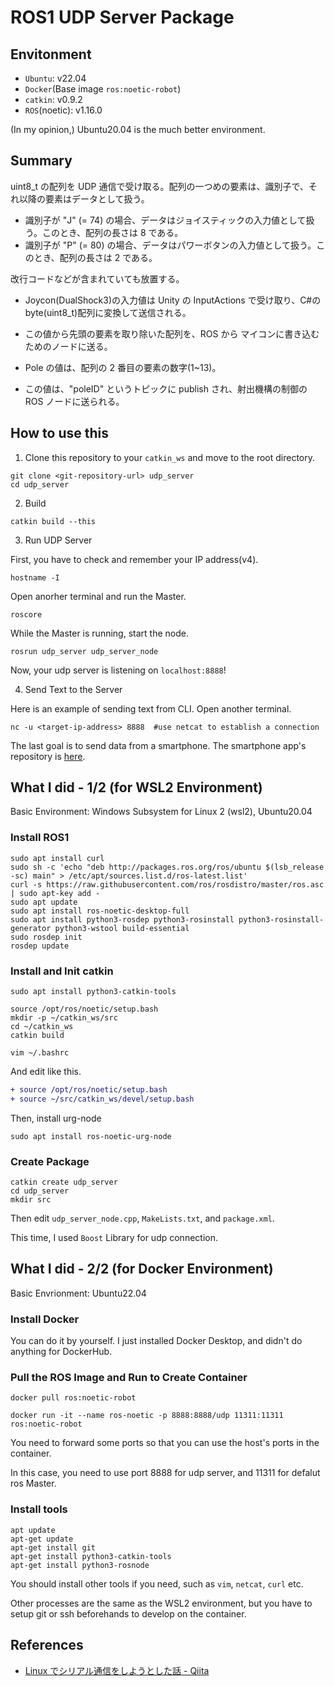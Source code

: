 # ROS1 UDP Server Package

## Envitonment

- `Ubuntu`: v22.04
- `Docker`(Base image `ros:noetic-robot`)
- `catkin`: v0.9.2
- `ROS`(noetic): v1.16.0

(In my opinion,) Ubuntu20.04 is the much better environment.

## Summary

uint8_t の配列を UDP 通信で受け取る。配列の一つめの要素は、識別子で、それ以降の要素はデータとして扱う。

- 識別子が "J" (= 74) の場合、データはジョイスティックの入力値として扱う。このとき、配列の長さは 8 である。
- 識別子が "P" (= 80) の場合、データはパワーボタンの入力値として扱う。このとき、配列の長さは 2 である。

改行コードなどが含まれていても放置する。

- Joycon(DualShock3)の入力値は Unity の InputActions で受け取り、C#の byte(uint8_t)配列に変換して送信される。
- この値から先頭の要素を取り除いた配列を、ROS から マイコンに書き込むためのノードに送る。

- Pole の値は、配列の 2 番目の要素の数字(1~13)。
- この値は、"poleID" というトピックに publish され、射出機構の制御の ROS ノードに送られる。

## How to use this

1. Clone this repository to your `catkin_ws` and move to the root directory.

```shell
git clone <git-repository-url> udp_server
cd udp_server
```

2. Build

```shell
catkin build --this
```

3. Run UDP Server

First, you have to check and remember your IP address(v4).

```shell
hostname -I
```

Open anorher terminal and run the Master.

```shell
roscore
```

While the Master is running, start the node.

```shell
rosrun udp_server udp_server_node
```

Now, your udp server is listening on `localhost:8888`!

4. Send Text to the Server

Here is an example of sending text from CLI. Open another terminal.

```shell
nc -u <target-ip-address> 8888  #use netcat to establish a connection
```

The last goal is to send data from a smartphone. The smartphone app's repository is [here](https://github.com/ojii3/udp_controller_unity).

## What I did - 1/2 (for WSL2 Environment)

Basic Environment: Windows Subsystem for Linux 2 (wsl2), Ubuntu20.04

### Install ROS1

```shell
sudo apt install curl
sudo sh -c 'echo "deb http://packages.ros.org/ros/ubuntu $(lsb_release -sc) main" > /etc/apt/sources.list.d/ros-latest.list'
curl -s https://raw.githubusercontent.com/ros/rosdistro/master/ros.asc | sudo apt-key add -
sudo apt update
sudo apt install ros-noetic-desktop-full
sudo apt install python3-rosdep python3-rosinstall python3-rosinstall-generator python3-wstool build-essential
sudo rosdep init
rosdep update
```

### Install and Init catkin

```shell
sudo apt install python3-catkin-tools

source /opt/ros/noetic/setup.bash
mkdir -p ~/catkin_ws/src
cd ~/catkin_ws
catkin build
```

```shell
vim ~/.bashrc
```

And edit like this.

```diff
+ source /opt/ros/noetic/setup.bash
+ source ~/src/catkin_ws/devel/setup.bash
```

Then, install urg-node

```shell
sudo apt install ros-noetic-urg-node
```

### Create Package

```shell
catkin create udp_server
cd udp_server
mkdir src
```

Then edit `udp_server_node.cpp`, `MakeLists.txt`, and `package.xml`.

This time, I used `Boost` Library for udp connection.

## What I did - 2/2 (for Docker Environment)

Basic Envrionment: Ubuntu22.04

### Install Docker

You can do it by yourself. I just installed Docker Desktop, and didn't do anything for DockerHub.

### Pull the ROS Image and Run to Create Container

```shell
docker pull ros:noetic-robot
```

```shell
docker run -it --name ros-noetic -p 8888:8888/udp 11311:11311 ros:noetic-robot
```

You need to forward some ports so that you can use the host's ports in the container.

In this case, you need to use port 8888 for udp server, and 11311 for defalut ros Master.

### Install tools

```shell
apt update
apt-get update
apt-get install git
apt-get install python3-catkin-tools
apt-get install python3-rosnode
```

You should install other tools if you need, such as `vim`, `netcat`, `curl` etc.

Other processes are the same as the WSL2 environment, but you have to setup git or ssh beforehands to develop on the container.

## References

- [Linux でシリアル通信をしようとした話 - Qiita](https://qiita.com/sttn/items/567c9f49b88ff275b51a)
